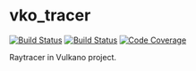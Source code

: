# vko_tracer
[![Build Status](https://travis-ci.org/imvm/vko_tracer.svg?branch=master)](https://travis-ci.org/imvm/vko_tracer)
[![Build Status](https://ci.appveyor.com/api/projects/status/0jd4ioekkj8nd33j?svg=true)](https://ci.appveyor.com/project/imvm/vko-tracer)
[![Code Coverage](https://codecov.io/gh/imvm/vko_tracer/branch/master/graph/badge.svg)](https://codecov.io/gh/imvm/vko_tracer)

Raytracer in Vulkano project.
